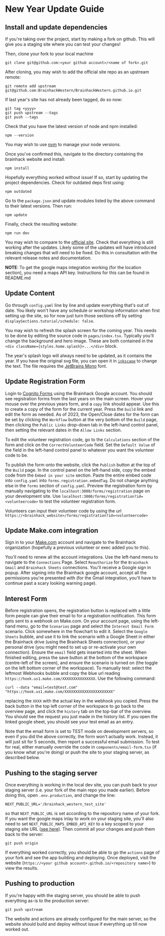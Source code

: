 # New Year Update Guide


## Install and update dependencies

If you're taking over the project, start by making a fork on github. This will give you a staging site where you can test your changes!

Then, clone your fork to your local machine

```
git clone git@github.com:<your github account>/<name of fork>.git
```

After cloning, you may wish to add the official site repo as an upstream remote:

```
git remote add upstream git@github.com:BrainhackWestern/BrainhackWestern.github.io.git
```

If last year's site has not already been tagged, do so now:

```
git tag <yyyy>
git push upstream --tags
git push --tags
```

Check that you have the latest version of node and npm installed:

```
npm --version
```

You may wish to use [nvm](https://github.com/nvm-sh/nvm) to manage your node versions.

Once you've confirmed this, navigate to the directory containing the brainhack website and install:

```
npm install
```

Hopefully everything worked without issue! If so, start by updating the project dependencies. Check for outdated deps first using:

```
npm outdated
```

Go to the `package.json` and update modules listed by the above command to their latest versions. Then run:

```
npm update
```

Finally, check the resulting website:

```
npm run dev
```

You may wish to compare to the [official site](https://brainhackwestern.github.io/). Check that everything is still working after the updates. Likely some of the updates will have introduced breaking changes that will need to be fixed. Do this in consultation with the relevant release notes and documentation.


**NOTE**: To get the google maps integration working (for the location section), you need a maps API key. Instructions for this can be found in README.md


## Update Content

Go through `config.yaml` line by line and update everything that's out of date. You likely won't have any schedule or workshop information when first setting up the site, so for now just turn those sections off by setting `displaySections.tutorial/schedule: false`.

You may wish to refresh the splash screen for the coming year. This needs to be done by editing the source code in `pages/index.tsx`. Typically you'll change the background and hero image. These are both contained in the `<div className={styles.home.splash}>...</div>` block.

The year's splash logo will always need to be updated, as it contains the year. If you have the original svg file, you can open it in [`inkscape`](https://inkscape.org/) to change the text. The file requires the [JetBrains Mono](https://www.jetbrains.com/lp/mono/) font.


## Update Registration Form

Login to [Cognito Forms](https://www.cognitoforms.com/) using the Brainhack Google account. You should see registration forms from the last years on the main screen. Hover your mouse over the previous years form, and a `copy` link should appear. Use this to create a copy of the form for the current year. Press the `build` link and edit the form as needed. As of 2023, the Open/Close dates for the form can be set by clicking the `Workflow` button at the very bottom of the `Build` page, then clicking the `Public Links` drop-down tab in the left-hand control panel, then setting the relevant dates in the `Allow Links` section.

To edit the volunteer registration code, go to the `Calculations` section of the form and click on the `CorrectVolunteerCode` field. Set the `Default Value` of the field in the left-hand control panel to whatever you want the volunteer code to be.

To publish the form onto the website, click the `Publish` button at the top of the `Build` page. In the control panel on the left-hand side, copy the embed code from the `Embed in your site` section. Paste the entire embed code into `config.yaml` into `forms.registration.embedTag`. Do not change anything else in the `forms` section of `config.yaml`. Preview the registration form by manually navigating to the `localhost:3000/forms/registration` page on your development site. Use `localhost:3000/forms/registration?id=<volunteercode>` to test the volunteer registration form.

Volunteers can input their volunteer code by using the url `https://<brainhack_website>/forms/registration?id=<volunteercode>`

## Update Make.com integration

Sign in to your [Make.com](https://www.make.com/en) account and navigate to the Brainhack organization (hopefully a previous volunteer or exec added you to this).

You'll need to renew all the account integrations. Use the left-hand menu to navigate to the `Connections` Page. Select `Reauthorize` for the `Brainhack Gmail` and `Brainhack Sheets` connections. You'll receive a Google sign in popup. After signing into the Brainhack google account, accept all the permissions you're presented with (for the Gmail integration, you'll have to continue past a scary looking warning page).

## Interest Form

Before registration opens, the registration button is replaced with a little form people can give their email to for a registration notification. This form gets sent to a webhook on Make.com. On your account page, using the left-hand menu, go to the `Scenarios` page and select the `Interest Email Form` scenario. Click somewhere in the flowchart to edit it. Select the `Google Sheets` bubble, and use it to link the scenario with a Google Sheet in either the Brainhack drive (using the Brainhack Sheets connection), or your personal drive (you might need to set up or re-activate your own connection). Ensure the `email` field gets inserted into the sheet. When finished editing, press the save button at the bottom of the workspace (centre-left of the screen), and ensure the scenario is turned on (the toggle on the left bottom corner of the workspace). To manually test: select the leftmost Webhooks bubble and copy the blue url reading `https://hook.us1.make.com/XXXXXXXXXXXXXXX`. Use the following command:

```
curl --data "email=test@test.com" "https://hook.us1.make.com/XXXXXXXXXXXXXXXXXXXXXX"
```

replacing the `XXXX` with the actual key in the webhook you copied. Press the back button in the top left corner of the workspace to go back to the overview page, and click the `history` tab on the top-bar of the overview. You should see the request you just made in the history list. If you open the linked google sheet, you should see your test email as an entry.

Note that the email form is set to TEST mode on development servers, so even if you did the above correctly, the form won't actually work. Instead, it will just sit for 5 seconds, then report a successful email submission. To test for real, either manually override the code in `components/email-form.tsx` (if you know what you're doing) or push the site to your staging server, as described below.

## Pushing to the staging server

Once everything is working in the local dev site, you can push back to your staging server (i.e. your fork of the main repo you made earlier). Before doing this, open `.env.production`, and change the line:

```
NEXT_PUBLIC_URL='/brainhack_western_test_site'
```

so that `NEXT_PUBLIC_URL` is set according to the repository name of your fork. If you want the google maps inlay to work on your staging site, you'll also need to set `NEXT_PUBLIC_MAPS_EMBED_API_KEY` to a key scoped to your staging site URL ([see here](https://developers.google.com/maps/documentation/embed/map-generator#create-project)). Then commit all your changes and push them back to the server:

```
git push origin
```

If everything worked correctly, you should be able to go the `actions` page of your fork and see the app building and deploying. Once deployed, visit the website (`https://<your github account>.github.io/<repository name>`) to view the results.


## Pushing to production

If you're happy with the staging server, you should be able to push everything as-is to the production server:

```
git push upstream
```

The website and actions are already configured for the main server, so the website should build and deploy without issue if everything up till now worked out.

